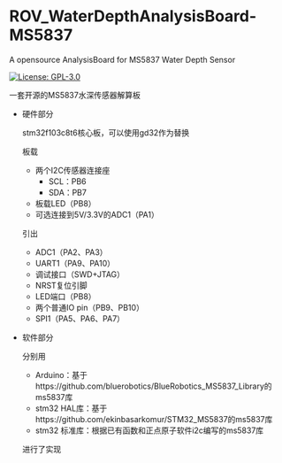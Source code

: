 # ROV_WaterDepthAnalysisBoard-MS5837

A opensource AnalysisBoard for MS5837 Water Depth Sensor

[![License: GPL-3.0](https://img.shields.io/badge/license-GPL--3.0-blue)](https://github.com/redlightASl/ROV_OS-Nitori/blob/master/LICENSE)

一套开源的MS5837水深传感器解算板

* 硬件部分

  stm32f103c8t6核心板，可以使用gd32作为替换

  板载

  * 两个I2C传感器连接座
  	* SCL：PB6
  	* SDA：PB7
  * 板载LED（PB8）
  * 可选连接到5V/3.3V的ADC1（PA1）

  引出

  * ADC1（PA2、PA3）
  * UART1（PA9、PA10）
  * 调试接口（SWD+JTAG）
  * NRST复位引脚
  * LED端口（PB8）
  * 两个普通IO pin（PB9、PB10）
  * SPI1（PA5、PA6、PA7）

* 软件部分

	分别用

	* Arduino：基于https://github.com/bluerobotics/BlueRobotics_MS5837_Library的ms5837库
	* stm32 HAL库：基于https://github.com/ekinbasarkomur/STM32_MS5837的ms5837库
	* stm32 标准库：根据已有函数和正点原子软件i2c编写的ms5837库
	
	进行了实现

